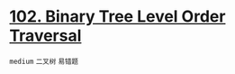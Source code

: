 # [102. Binary Tree Level Order Traversal](https://leetcode.com/problems/binary-tree-level-order-traversal/)


`medium` `二叉树` `易错题`